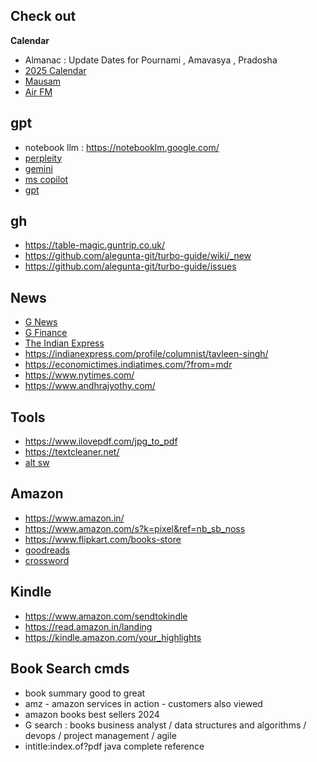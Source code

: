 ## Check out
**Calendar**
* Almanac : Update Dates for Pournami , Amavasya , Pradosha
* [2025 Calendar](https://venkatramacalendar.com/2025-Venkatrama-Calendar.html)
* [Mausam](https://mausam.imd.gov.in)
* [Air FM](https://onlineradiofm.in/stations/fm-rainbow)

## gpt
* notebook llm : https://notebooklm.google.com/
* [perpleity](https://www.perplexity.ai/?login-source=oneTapHome&login-new=false)
* [gemini](https://gemini.google.com/app?hl=en-IN)
* [ms copilot](https://copilot.microsoft.com/)
* [gpt](https://chatgpt.com/?utm_source=google&utm_medium=paidsearch_brand&utm_campaign=GOOG_C_SEM_GBR_Core_CHT_BAU_ACQ_PER_MIX_ALL_APAC_IN_EN_032525&utm_term=chatgpt&utm_content=177344203135&utm_ad=741704613486&utm_match=e&gad_source=1&gad_campaignid=22370388714&gbraid=0AAAAA-IW-UVo4EWfzpLWPKyZkhpDxCi3J&gclid=Cj0KCQjwgKjHBhChARIsAPJR3xfI2Bpxu_FVkuNhb0Hsdp75aQeTd6MktRWSkXg8FNVLIeurUmG2Tn4aAj4VEALw_wcB)


## gh 
* https://table-magic.guntrip.co.uk/
* https://github.com/alegunta-git/turbo-guide/wiki/_new
* https://github.com/alegunta-git/turbo-guide/issues


## News
* [G News](https://news.google.com/home?pz=1&cf=q&hl=en-IN&qsid=ZWg_3RpMEE5QNM&gl=IN&ceid=IN:en)
* [G Finance](https://www.google.com/finance/?hl=en)
* [The Indian Express](https://indianexpress.com/)
* https://indianexpress.com/profile/columnist/tavleen-singh/
* https://economictimes.indiatimes.com/?from=mdr
* https://www.nytimes.com/
* https://www.andhrajyothy.com/

## Tools
* https://www.ilovepdf.com/jpg_to_pdf
* https://textcleaner.net/
* [alt sw](https://alternative.me/)

## Amazon
* https://www.amazon.in/
* https://www.amazon.com/s?k=pixel&ref=nb_sb_noss
* https://www.flipkart.com/books-store
* [goodreads](https://www.goodreads.com/)
* [crossword](https://www.crossword.in/collections/books)

## Kindle 
* https://www.amazon.com/sendtokindle
* https://read.amazon.in/landing
* https://kindle.amazon.com/your_highlights

## Book Search cmds
* book summary good to great
* amz - amazon services in action - customers also viewed
* amazon books best sellers 2024
* G search : books business analyst / data structures and algorithms / devops / project management / agile 
* intitle:index.of?pdf java complete reference
